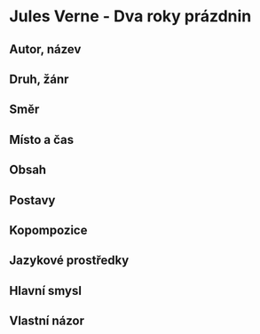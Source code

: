 # Jules Verne - Dva roky prázdnin

## Autor, název

## Druh, žánr

## Směr

## Místo a čas

## Obsah

## Postavy

## Kopompozice

## Jazykové prostředky

## Hlavní smysl

## Vlastní názor
